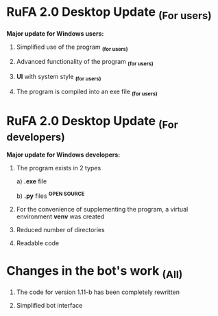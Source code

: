 # RuFA 2.0 Desktop Update <sub>__(For users)__</sub>


__Major update for Windows users:__

1) Simplified use of the program <sub>__(for users)__</sub>

2) Advanced functionality of the program <sub>__(for users)__</sub>

3) __UI__ with system style <sub>__(for users)__</sub>

4) The program is compiled into an exe file <sub>__(for users)__</sub>

# RuFA 2.0 Desktop Update <sub>__(For developers)__</sub>

__Major update for Windows developers:__

1) The program exists in 2 types
   
    a) **.exe** file
   
    b) **.py** files <sup>**OPEN SOURCE**</sup>

2) For the convenience of supplementing the program, a virtual environment **venv** was created

3) Reduced number of directories

4) Readable code

# Changes in the bot's work <sub>__(All)__</sub>

1) The code for version 1.11-b has been completely rewritten

2) Simplified bot interface
